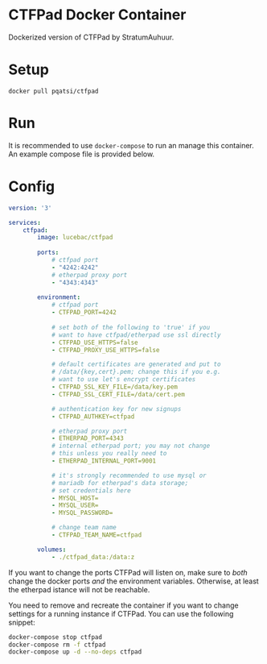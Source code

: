 # CTFPad Docker Container
Dockerized version of CTFPad by StratumAuhuur.

# Setup
`docker pull pqatsi/ctfpad`

# Run
It is recommended to use `docker-compose` to run an manage this container. An example compose file is provided below.

# Config
```yml
version: '3'

services:
    ctfpad:
        image: lucebac/ctfpad
        
        ports:
            # ctfpad port
            - "4242:4242"
            # etherpad proxy port
            - "4343:4343"
            
        environment:
            # ctfpad port
            - CTFPAD_PORT=4242
            
            # set both of the following to 'true' if you
            # want to have ctfpad/etherpad use ssl directly
            - CTFPAD_USE_HTTPS=false
            - CTFPAD_PROXY_USE_HTTPS=false

            # default certificates are generated and put to
            # /data/{key,cert}.pem; change this if you e.g.
            # want to use let's encrypt certificates
            - CTFPAD_SSL_KEY_FILE=/data/key.pem
            - CTFPAD_SSL_CERT_FILE=/data/cert.pem

            # authentication key for new signups
            - CTFPAD_AUTHKEY=ctfpad

            # etherpad proxy port
            - ETHERPAD_PORT=4343
            # internal etherpad port; you may not change 
            # this unless you really need to
            - ETHERPAD_INTERNAL_PORT=9001

            # it's strongly recommended to use mysql or 
            # mariadb for etherpad's data storage; 
            # set credentials here
            - MYSQL_HOST=
            - MYSQL_USER=
            - MYSQL_PASSWORD=

            # change team name
            - CTFPAD_TEAM_NAME=ctfpad

        volumes:
            - ./ctfpad_data:/data:z
```
If you want to change the ports CTFPad will listen on, make sure to *both* change the docker ports *and* the environment variables. Otherwise, at least the etherpad istance will not be reachable.

You need to remove and recreate the container if you want to change settings for a running instance if CTFPad. You can use the following snippet:
```sh
docker-compose stop ctfpad
docker-compose rm -f ctfpad
docker-compose up -d --no-deps ctfpad
```
